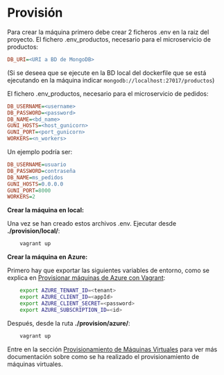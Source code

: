 # Provisión

Para crear la máquina primero debe crear 2 ficheros .env en la raiz del proyecto. El fichero .env_productos, necesario
para el microservicio de productos:

```ini
DB_URI=<URI a BD de MongoDB>
```

(Si se deseea que se ejecute en la BD local del dockerfile que se está ejecutando en la máquina indicar `mongodb://localhost:27017/productos`)

El fichero .env_productos, necesario para el microservicio de pedidos:

```ini
DB_USERNAME=<username>
DB_PASSWORD=<password>
DB_NAME=<bd_name>
GUNI_HOSTS=<host_gunicorn>
GUNI_PORT=<port_gunicorn>
WORKERS=<n_workers>
```

Un ejemplo podría ser:

```ini
DB_USERNAME=usuario
DB_PASSWORD=contraseña
DB_NAME=ms_pedidos
GUNI_HOSTS=0.0.0.0
GUNI_PORT=8000
WORKERS=2
```

**Crear la máquina en local:**

Una vez se han creado estos archivos .env. Ejecutar desde **./provision/local/**:

```bash
    vagrant up
```

**Crear la máquina en Azure:**

Primero hay que exportar las siguientes variables de entorno, como se explica en [Provisionar máquinas de Azure con Vagrant](doc/azure.md):

```bash
    export AZURE_TENANT_ID=<tenant>
    export AZURE_CLIENT_ID=<appId>
    export AZURE_CLIENT_SECRET=<password>
    export AZURE_SUBSCRIPTION_ID=<id>
```

Después, desde la ruta **./provision/azure/**:

```bash
    vagrant up
```

Entre en la sección [Provisionamiento de Máquinas Virtuales](doc/provisionamiento.md) para ver más documentación sobre como
se ha realizado el provisionamiento de máquinas virtuales.
